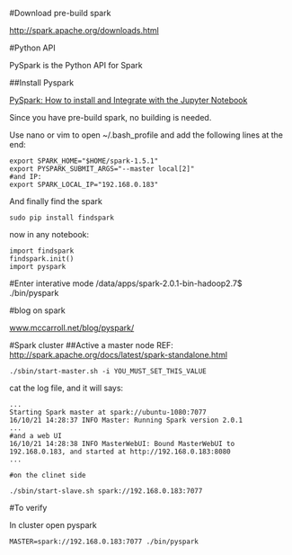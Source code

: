 
#Download pre-build spark

http://spark.apache.org/downloads.html

#Python API

PySpark is the Python API for Spark

##Install Pyspark

[PySpark: How to install and Integrate with the Jupyter Notebook](https://www.dataquest.io/blog/pyspark-installation-guide/)

Since you have pre-build spark, no building is needed.

Use nano or vim to open ~/.bash_profile and add the following lines at the end:
```
export SPARK_HOME="$HOME/spark-1.5.1"
export PYSPARK_SUBMIT_ARGS="--master local[2]"
#and IP:
export SPARK_LOCAL_IP="192.168.0.183"
```

And finally find the spark
```
sudo pip install findspark
```

now in any notebook:
```
import findspark
findspark.init()
import pyspark
```
#Enter interative mode
/data/apps/spark-2.0.1-bin-hadoop2.7$ ./bin/pyspark

#blog on spark

www.mccarroll.net/blog/pyspark/

#Spark cluster
##Active a master node
REF: http://spark.apache.org/docs/latest/spark-standalone.html


```
./sbin/start-master.sh -i YOU_MUST_SET_THIS_VALUE
```
cat the log file, and it will says:
```
...
Starting Spark master at spark://ubuntu-1080:7077
16/10/21 14:28:37 INFO Master: Running Spark version 2.0.1
...
#and a web UI
16/10/21 14:28:38 INFO MasterWebUI: Bound MasterWebUI to 192.168.0.183, and started at http://192.168.0.183:8080
...

#on the clinet side

./sbin/start-slave.sh spark://192.168.0.183:7077

```



#To verify

In cluster open pyspark

```
MASTER=spark://192.168.0.183:7077 ./bin/pyspark 
```

